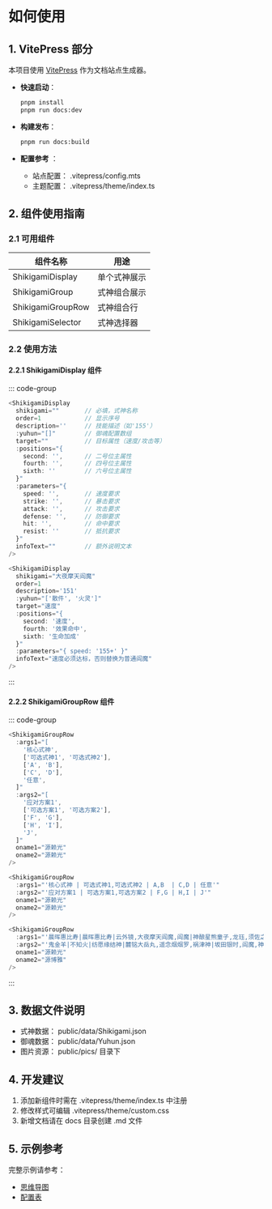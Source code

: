 # 如何使用

## 1. VitePress 部分

本项目使用 [VitePress](https://vitepress.dev/) 作为文档站点生成器。

- **快速启动**：

  ```bash
  pnpm install
  pnpm run docs:dev
  ```

- **构建发布**：

  ```bash
  pnpm run docs:build
  ```

- **配置参考** ：
  - 站点配置： .vitepress/config.mts
  - 主题配置： .vitepress/theme/index.ts

## 2. 组件使用指南

### 2.1 可用组件

| 组件名称          | 用途         |
| ----------------- | ------------ |
| ShikigamiDisplay  | 单个式神展示 |
| ShikigamiGroup    | 式神组合展示 |
| ShikigamiGroupRow | 式神组合行   |
| ShikigamiSelector | 式神选择器   |

### 2.2 使用方法

#### 2.2.1 ShikigamiDisplay 组件

::: code-group

```js [基本用法]
<ShikigamiDisplay
  shikigami=""       // 必填，式神名称
  order=1            // 显示序号
  description=''     // 技能描述（如'155'）
  :yuhun="[]"        // 御魂配置数组
  target=""          // 目标属性（速度/攻击等）
  :positions="{
    second: '',      // 二号位主属性
    fourth: '',      // 四号位主属性
    sixth: ''        // 六号位主属性
  }"
  :parameters="{
    speed: '',       // 速度要求
    strike: '',      // 暴击要求
    attack: '',      // 攻击要求
    defense: '',     // 防御要求
    hit: '',         // 命中要求
    resist: ''       // 抵抗要求
  }"
  infoText=""        // 额外说明文本
/>
```

```js [使用实例]
<ShikigamiDisplay
  shikigami="大夜摩天阎魔"
  order=1
  description='151'
  :yuhun="['散件', '火灵']"
  target="速度"
  :positions="{
    second: '速度',
    fourth: '效果命中',
    sixth: '生命加成'
  }"
  :parameters="{ speed: '155+' }"
  infoText="速度必须达标，否则替换为普通阎魔"
/>
```

:::

<ShikigamiDisplay
  shikigami="大夜摩天阎魔"
  order=1
  description='151'
  :yuhun="['散件', '火灵']"
  target="速度"
  :positions="{
    second: '速度',
    fourth: '效果命中',
    sixth: '生命加成'
  }"
  :parameters="{ speed: '155+' }"
  infoText="速度必须达标，否则替换为普通阎魔"
/>

#### 2.2.2 ShikigamiGroupRow 组件

::: code-group

```js [完整属性说明]
<ShikigamiGroupRow
  :args1="[
    '核心式神',
    ['可选式神1', '可选式神2'],
    ['A', 'B'],
    ['C', 'D'],
    '任意',
  ]"
  :args2="[
    '应对方案1',
    ['可选方案1', '可选方案2'],
    ['F', 'G'],
    ['H', 'I'],
    'J',
  ]"
  oname1="源赖光"
  oname2="源赖光"
/>
```

```js [简化用法]
<ShikigamiGroupRow
  :args1="'核心式神 | 可选式神1,可选式神2 | A,B  | C,D | 任意'"
  :args2="'应对方案1 | 可选方案1,可选方案2 | F,G | H,I | J'"
  oname1="源赖光"
  oname2="源赖光"
/>
```

```js [实际示例]
<ShikigamiGroupRow
  :args1="'晨晖惠比寿|晨晖惠比寿|云外镜,大夜摩天阎魔,阎魔|神酿星熊童子,龙珏,须佐之男|任意'"
  :args2="'鬼金羊|不知火|纺愿缘结神|麓铭大岳丸,遥念烟烟罗,祸津神|坂田银时,阎魔,神酿星熊童子,荒川之主,猫川'"
  oname1="源赖光"
  oname2="源博雅"
/>
```

:::
<ShikigamiGroupRow
  :args1="'晨晖惠比寿|晨晖惠比寿|云外镜,大夜摩天阎魔,阎魔|神酿星熊童子,龙珏,须佐之男|任意'"
  :args2="'鬼金羊|不知火|纺愿缘结神|麓铭大岳丸,遥念烟烟罗,祸津神|坂田银时,阎魔,神酿星熊童子,荒川之主,猫川'"
  oname1="源赖光"
  oname2="源博雅"
/>

## 3. 数据文件说明

- 式神数据： public/data/Shikigami.json
- 御魂数据： public/data/Yuhun.json
- 图片资源： public/pics/ 目录下

## 4. 开发建议

1. 添加新组件时需在 .vitepress/theme/index.ts 中注册
2. 修改样式可编辑 .vitepress/theme/custom.css
3. 新增文档请在 docs 目录创建 .md 文件

## 5. 示例参考

完整示例请参考：

- [思维导图](/docs/mindmap0715)
- [配置表](/docs/config0715)
